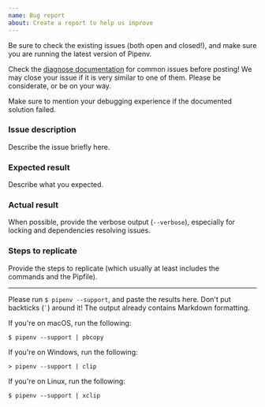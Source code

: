 ```yaml
---
name: Bug report
about: Create a report to help us improve
---
```


Be sure to check the existing issues (both open and closed!), and make sure you are running the latest version of Pipenv.

Check the [diagnose documentation](https://docs.pipenv.org/en/latest/diagnose/) for common issues before posting! We may close your issue if it is very similar to one of them. Please be considerate, or be on your way.

Make sure to mention your debugging experience if the documented solution failed.


### Issue description

Describe the issue briefly here.

### Expected result

Describe what you expected.

### Actual result

When possible, provide the verbose output (`--verbose`), especially for locking and dependencies resolving issues.

### Steps to replicate

Provide the steps to replicate (which usually at least includes the commands and the Pipfile).

-------------------------------------------------------------------------------

Please run `$ pipenv --support`, and paste the results here. Don't put backticks (`` ` ``) around it! The output already contains Markdown formatting.

If you're on macOS, run the following:

    $ pipenv --support | pbcopy

If you're on Windows, run the following:

    > pipenv --support | clip

If you're on Linux, run the following:

    $ pipenv --support | xclip

